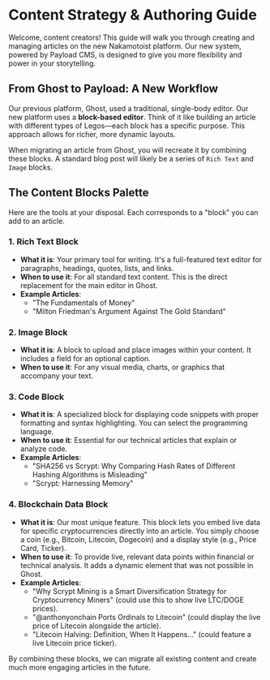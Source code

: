 # Content Strategy & Authoring Guide

Welcome, content creators! This guide will walk you through creating and managing articles on the new Nakamotoist platform. Our new system, powered by Payload CMS, is designed to give you more flexibility and power in your storytelling.

## From Ghost to Payload: A New Workflow

Our previous platform, Ghost, used a traditional, single-body editor. Our new platform uses a **block-based editor**. Think of it like building an article with different types of Legos—each block has a specific purpose. This approach allows for richer, more dynamic layouts.

When migrating an article from Ghost, you will recreate it by combining these blocks. A standard blog post will likely be a series of `Rich Text` and `Image` blocks.

## The Content Blocks Palette

Here are the tools at your disposal. Each corresponds to a "block" you can add to an article.

### 1. Rich Text Block
- **What it is**: Your primary tool for writing. It's a full-featured text editor for paragraphs, headings, quotes, lists, and links.
- **When to use it**: For all standard text content. This is the direct replacement for the main editor in Ghost.
- **Example Articles**:
    - "The Fundamentals of Money"
    - "Milton Friedman's Argument Against The Gold Standard"

### 2. Image Block
- **What it is**: A block to upload and place images within your content. It includes a field for an optional caption.
- **When to use it**: For any visual media, charts, or graphics that accompany your text.

### 3. Code Block
- **What it is**: A specialized block for displaying code snippets with proper formatting and syntax highlighting. You can select the programming language.
- **When to use it**: Essential for our technical articles that explain or analyze code.
- **Example Articles**:
    - "SHA256 vs Scrypt: Why Comparing Hash Rates of Different Hashing Algorithms is Misleading"
    - "Scrypt: Harnessing Memory"

### 4. Blockchain Data Block
- **What it is**: Our most unique feature. This block lets you embed live data for specific cryptocurrencies directly into an article. You simply choose a coin (e.g., Bitcoin, Litecoin, Dogecoin) and a display style (e.g., Price Card, Ticker).
- **When to use it**: To provide live, relevant data points within financial or technical analysis. It adds a dynamic element that was not possible in Ghost.
- **Example Articles**:
    - "Why Scrypt Mining is a Smart Diversification Strategy for Cryptocurrency Miners" (could use this to show live LTC/DOGE prices).
    - "@anthonyonchain Ports Ordinals to Litecoin" (could display the live price of Litecoin alongside the article).
    - "Litecoin Halving: Definition, When It Happens..." (could feature a live Litecoin price ticker).

By combining these blocks, we can migrate all existing content and create much more engaging articles in the future.
